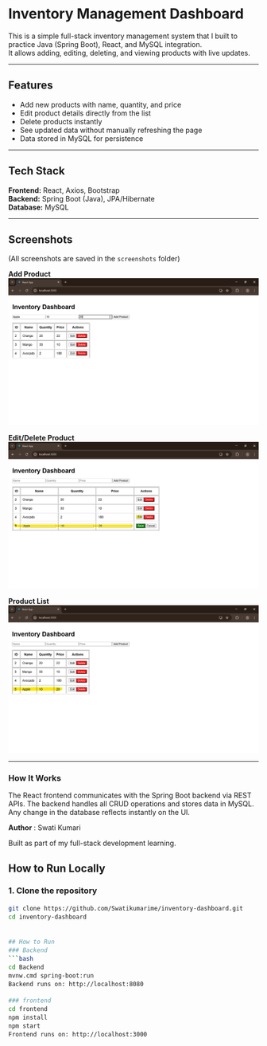 # Inventory Management Dashboard

This is a simple full-stack inventory management system that I built to practice Java (Spring Boot), React, and MySQL integration.  
It allows adding, editing, deleting, and viewing products with live updates.

---

## Features
- Add new products with name, quantity, and price
- Edit product details directly from the list
- Delete products instantly
- See updated data without manually refreshing the page
- Data stored in MySQL for persistence

---

## Tech Stack
**Frontend:** React, Axios, Bootstrap  
**Backend:** Spring Boot (Java), JPA/Hibernate  
**Database:** MySQL  

---

## Screenshots
(All screenshots are saved in the `screenshots` folder)



**Add Product**  
![Add Product](screenshots/add-product.png)

**Edit/Delete Product**  
![Edit/Delete Product](screenshots/edit-delete.png)

**Product List**  
![Product List](screenshots/product-list.png)

---

### How It Works
The React frontend communicates with the Spring Boot backend via REST APIs.
The backend handles all CRUD operations and stores data in MySQL. Any change in the database reflects instantly on the UI.

**Author** :
Swati Kumari

Built as part of my full-stack development learning.
## How to Run Locally

### 1. Clone the repository
```bash
git clone https://github.com/Swatikumarime/inventory-dashboard.git
cd inventory-dashboard


## How to Run
### Backend
```bash
cd Backend
mvnw.cmd spring-boot:run
Backend runs on: http://localhost:8080

### frontend
cd frontend
npm install
npm start
Frontend runs on: http://localhost:3000
